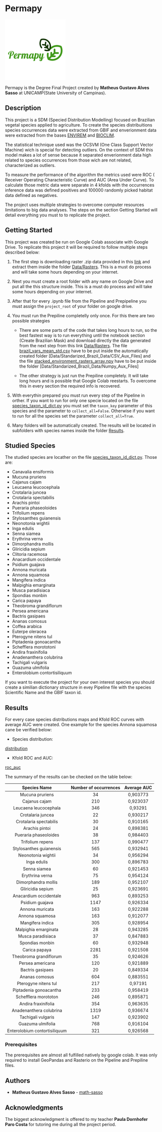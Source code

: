 # Permapy

![permapy](./Imgs/logo_permapy.png)

Permapy is the Degree Final Project created by <b>Matheus Gustavo Alves Sasso</b> at UNICAMP(State University of Campinas).

## Description

This project is a SDM (Specied Distribution Modelling) focused on Brazilian vegetal species applied to agriculture. To create the species distribuitions species occurrences data were extracted from GBIF and enverionment data were extracted from the bases [ENVIREM](https://envirem.github.io/) and [BIOCLIM](https://www.worldclim.org/data/worldclim21.html).

The statistical technique used was the OCSVM (One Class Support Vector Machine) wich is special for detecting outliers. On the context of SDM this model makes a lot of sense because it separated enverionment data high related to species occurrences from those wich are not related, characterized as outliers.

To measure the performance of the algorithm the metrics used were ROC ( Receiver Operating Characteristic Curve) and AUC (Area Under Curve). To calculate those metric data were separate in 4 kfolds with the occurrences inference data was defined positives and 100000 randomly picked habitat data defined as negatives.

The project uses multiple strategies to overcome computer resources limitations to big data analyses. The steps on the section Getting Started will detail everything you must to to replicate the project.

## Getting Started


This project was created be run on Google Colab associate with Google Drive. To replicate this project it will be required to follow multiple steps described below:

1.	The first step is downloading raster .zip data provided in this [link](https://drive.google.com/drive/folders/10zYwG72yQlPUtVoZs5zb8SExdrlTKlKD?usp=sharing) and extract them inside the folder [Data/Rasters](Data/Rasters). This is a must do process and will take some hours depending on your internet.

2.	Next you must create a root folder with any name on Google Drive and put all the this structure inside. This is a must do process and will take some hours depending on your internet.

3.	After that for every .ipynb file from the Pipeline and Prepipeline you must assign the ```project_root``` of your folder on google drive.

4. You must run the Prepiline completelly only once. For this there are two possible strategies

	*	There are some parts of the code that takes long hours to run, so the best fastest way is to run everything until the notebook section (Create Brazilian Mask) and download directly the data generated from the next step from this link [Data/Rasters](Data/Rasters). The file [brazil_vars_mean_std.csv](https://drive.google.com/file/d/1JCzOiyfg1LSE9NMbLLUDcJBC0ako0w0Z/view?usp=sharing) have to be put inside the automatically created folder [Data/Standarized_Brazil_Data/CSV_Aux_Files] and the file [stacked_environment_rasters_array.npy](https://drive.google.com/file/d/1ziNV1IBB8dC22vUNOLfLFUbsWvbSrQWx/view?usp=sharing) have to be put inside the folder [Data/Standarized_Brazil_Data/Numpy_Aux_Files]

	*	The other strategy is just run the Prepiline completely. It will take long hours and is possible that Google Colab reestarts. To overcome this in every section the required info is recovered.
	
5.	With everythin prepared you must run every step of the Pipeline in orther. If you want to run for only one specie located on the file [species_taxon_id_dict.py](utils/species_taxon_id_dict.py) you must set the ```taxon_key``` parameter of this species and the parameter to ```collect_all=False```. Otherwise if you want to run for all the species set the parameter ```collect_all=True```.

6. Many folders will be automatically created. The results will be located in subfolders with species names inside the folder [Results](/Results).



## Studied Species

The studied species are locather on the file [species_taxon_id_dict.py](utils/species_taxon_id_dict.py). Those are:

  
*	Canavalia ensiformis
*	Mucuna pruriens
*	Cajanus cajam
*	Leucaena leucocephala
*	Crotalaria juncea
*	Crotalaria spectabilis
*	Arachis pintoi
*	Pueraria phaseoloides
*	Trifolium repens
*	Stylosanthes guianensis
*	Neonotonia wightii
*	Inga edulis
*	Senna siamea
*	Erythrina verna
*	Dimorphandra mollis
*	Gliricidia sepium
*	Clitoria racemosa
*	Anacardium occidentale
*	Psidium guajava
*	Annona muricata
*	Annona squamosa
*	Mangifera indica
*	Malpighia emarginata
*	Musca paradisiaca
*	Spondias monbin
*	Carica papaya
*	Theobroma grandiflorum
*	Persea americana
*	Bactris gasipaes
*	Ananas comosus
*	Coffea arabica
*	Euterpe oleracea
*	Pterogyne nitens tul
*	Piptadenia gonoacantha
*	Schefflera morototoni
*	Andira fraxinifolia
*	Anadenanthera colubrina
*	Tachigali vulgaris
*	Guazuma ulmifolia
*	Enterolobium contortisiliquum

If you want to execute the project for your own interest species you should create a similian dictionary structure in evey Pipeline file with the species Scientific Name and the GBIF taxon id. 


## Results

For every case species distributions maps and Kfold ROC curves with average AUC were created. One example for the species Annona squamosa cane be verified below:

* Species distribution:

[distribution](Imgs/distribution.png)

* Kfold ROC and AUC:

[roc_auc](Imgs/roc_auc.png)

The summary of the results can be checked on the table below:

**Species Name**|**Number of occurrences**|**Average AUC**
:-----:|:-----:|:-----:
Mucuna pruriens|34|0,903773
Cajanus cajam|210|0,923037
Leucaena leucocephala|346|0,93291
Crotalaria juncea|22|0,930217
Crotalaria spectabilis|30|0,910165
Arachis pintoi|24|0,898381
Pueraria phaseoloides|38|0,984403
Trifolium repens|137|0,990477
Stylosanthes guianensis|565|0,932941
Neonotonia wightii|34|0,956294
Inga edulis|300|0,896783
Senna siamea|60|0,921453
Erythrina verna|75|0,954124
Dimorphandra mollis|189|0,952107
Gliricidia sepium|25|0,923691
Anacardium occidentale|963|0,893253
Psidium guajava|1147|0,926334
Annona muricata|163|0,922288
Annona squamosa|163|0,912077
Mangifera indica|305|0,928954
Malpighia emarginata|28|0,943285
Musca paradisiaca|37|0,847883
Spondias monbin|60|0,932948
Carica papaya|2281|0,921508
Theobroma grandiflorum|35|0,924626
Persea americana|120|0,921889
Bactris gasipaes|20|0,849334
Ananas comosus|604|0,883551
Pterogyne nitens tul|217|0,97191
Piptadenia gonoacantha|233|0,958419
Schefflera morototon|246|0,895871
Andira fraxinifolia|354|0,963635
Anadenanthera colubrina|1319|0,936674
Tachigali vulgaris|147|0,923902
Guazuma ulmifolia|768|0,916104
Enterolobium contortisiliquum|321|0,926568


### Prerequisites

The prerequisites are almost all fulfilled natively by google colab. It was only required to install GeoPandas and Rasterio on the Pipeline and Prepiline files.



## Authors

* **Matheus Gustavo Alves Sasso** - [math-sasso](https://github.com/math-sasso)

## Acknowledgments

The biggest acknowledgment is offered to my teacher <b>Paula Dornhofer Paro Costa</b> for tutoring me during all the project period.